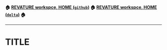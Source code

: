 #### :house: [REVATURE workspce, HOME (`github`)](https://github.com/joedonline/REVATURE__workspace) :house: [REVATURE workspce, HOME (`delta`)](https://github.com/deltachannel/REVATURE__workspace) :house:

---
# TITLE

